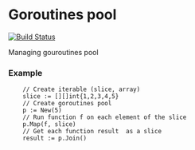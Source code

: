 # Goroutines pool
[![Build Status](https://travis-ci.org/DukeLog/gopool.svg?branch=master)](https://travis-ci.org/DukeLog/gopool)

Managing gouroutines pool

### Example
```
    // Create iterable (slice, array)
	slice := [][]int{1,2,3,4,5}
	// Create goroutines pool
	p := New(5)
	// Run function f on each element of the slice
	p.Map(f, slice)
	// Get each function result  as a slice
	result := p.Join()
